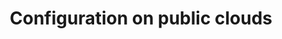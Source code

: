 ---
title: Configuration on public clouds
show_read_time: false
show_toc: false
redirect_from: latest/reference/public-cloud/index
canonical_url: 'https://docs.projectcalico.org/v3.9/reference/public-cloud/index'
---